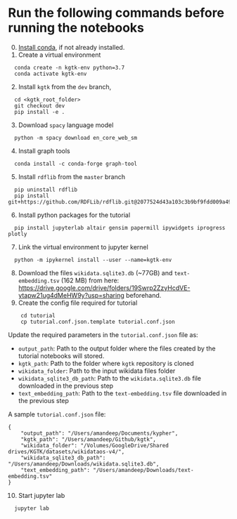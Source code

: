 # Run the following commands before running the notebooks

0. [Install conda](https://docs.conda.io/projects/conda/en/latest/user-guide/install/), if not already installed.
1. Create a virtual environment
```
  conda create -n kgtk-env python=3.7
  conda activate kgtk-env
```
2. Install `kgtk` from the `dev` branch,
```
  cd <kgtk_root_folder>
  git checkout dev
  pip install -e .
```
3. Download `spacy` language model
```
  python -m spacy download en_core_web_sm
```
4. Install graph tools
```
  conda install -c conda-forge graph-tool
```
5. Install `rdflib` from the `master` branch
```
  pip uninstall rdflib
  pip install git+https://github.com/RDFLib/rdflib.git@2077524d43a103c3b9bf9fdd009a4942c7fff032
```
6. Install python packages for the tutorial
```
  pip install jupyterlab altair gensim papermill ipywidgets iprogress plotly
```
7. Link the virtual environment to jupyter kernel
```
  python -m ipykernel install --user --name=kgtk-env
```
8. Download the files `wikidata.sqlite3.db` (~77GB) and `text-embedding.tsv` (162 MB) from here: https://drive.google.com/drive/folders/19Swrp2ZzyHcdVE-ytapw21ug4dMeHW9y?usp=sharing beforehand.
9. Create the config file required for tutorial
```
    cd tutorial
    cp tutorial.conf.json.template tutorial.conf.json
```
Update the required parameters in the `tutorial.conf.json` file as:
 - `output_path`: Path to the output folder where the files created by the tutorial notebooks will stored.
 - `kgtk_path`: Path to the folder where `kgtk` repository is cloned
 - `wikidata_folder`: Path to the input wikidata files folder
 - `wikidata_sqlite3_db_path`: Path to the `wikidata.sqlite3.db` file downloaded in the previous step
 - `text_embedding_path`: Path to the `text-embedding.tsv` file downloaded in the previous step

A sample `tutorial.conf.json` file:
```
{
	"output_path": "/Users/amandeep/Documents/kypher",
	"kgtk_path": "/Users/amandeep/Github/kgtk",
	"wikidata_folder": "/Volumes/GoogleDrive/Shared drives/KGTK/datasets/wikidataos-v4/",
	"wikidata_sqlite3_db_path": "/Users/amandeep/Downloads/wikidata.sqlite3.db",
	"text_embedding_path": "/Users/amandeep/Downloads/text-embedding.tsv"
}
```
10. Start jupyter lab
```
  jupyter lab
```
